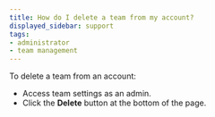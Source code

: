 ```yaml
---
title: How do I delete a team from my account?  
displayed_sidebar: support
tags:
- administrator
- team management
---
```

To delete a team from an account:

- Access team settings as an admin.
- Click the **Delete** button at the bottom of the page.